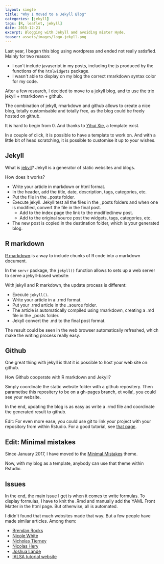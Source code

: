```yaml
---
layout: single
title: "Why I Moved to a Jekyll Blog"
categories: [jekyll]
tags: [R, leaflet, jekyll]
date: 2015-12-21
excerpt: Blogging with Jekyll and avoiding mister Hyde.
teaser: assets/images/logo-jekyll.png
---
```


Last year, I began this blog using wordpress and ended not really satisfied. Mainly for two reason:

 * I can't include javascript in my posts, including the js produced by the functions of the `htmlwidgets` package.
 * I wasn't able to display on my blog the correct rmarkdown syntax color for my code.
 
After a few research, I decided to move to a jekyll blog, and to use the trio jekyll + rmarkdown + github. 

The combination of jekyll, rmarkdown and github allows to create a nice blog, totally customisable and totally free, as the blog could be freely hosted on github.

It is hard to begin from 0. And thanks to [Yihui Xie](https://github.com/yihui/knitr-jekyll), a template exist.

In a couple of click, it is possible to have a template to work on. And with a little bit of head scratching, it is possible to customise it up to your wishes.

## Jekyll

What is [jekyll](https://jekyllrb.com/)? Jekyll is a generator of static websites and blogs.

How does it works?

 * Write your article in markdown or html format.
 * In the header, add the title, date, description, tags, categories, etc.
 * Put the file in the _posts folder.
 * Execute jekyll. Jekyll test all the files in the _posts folders and when one is modified, convert the file in the final post.
     - Add to the index page the link to the modified/new post.
     - Add to the original source post the widgets, tags, categories, etc.
 * The new post is copied in the destination folder, which is your generated blog. 

## R markdown

[R markdown](http://rmarkdown.rstudio.com/) is a way to include chunks of R code into a markdown document.

In the `servr` package, the `jekyll()` function allows to sets up a web server to serve a jekyll-based website:

With jekyll and R markdown, the update process is different:

 * Execute `jekyll()`.
 * Write your article in a .rmd format.
 * Put your .rmd article in the _source folder.
 * The article is automatically compiled using rmarkdown, creating a .md file in the _posts folder.
 * Jekyll convert the .md to the final post format.

The result could be seen in the web browser automatically refreshed, which make the writing process really easy.

## Github

One great thing with jekyll is that it is possible to host your web site on github.

How Github cooperate with R markdown and Jekyll?

Simply coordinate the static website folder with a github repositery. Then parametise this repositery to be  on a gh-pages branch, et voila!, you could see your website.

In the end, updating the blog is as easy as write a .rmd file and coordinate the generated result to github.

Edit: For even more ease, you could use git to link your project with your repository from within Rstudio.
For a good tutorial, see [that page](http://www.datasurg.net/2015/07/13/rstudio-and-github/).

## Edit: Minimal mistakes

Since January 2017, I have moved to the [Minimal Mistakes](https://mademistakes.com/work/minimal-mistakes-jekyll-theme/) theme.

Now, with my blog as a template, anybody can use that theme within Rstudio.

## Issues

In the end, the main issue I get is when it comes to write formulas. To display formulas, I have to knit the .Rmd and manually add the YAML Front Matter in the html page. But otherwise, all is automated.

I didn't found that much websites made that way. But a few people have made similar articles. Among them:

 - [Brendan Rocks](http://brendanrocks.com/blogging-with-rmarkdown-knitr-jekyll/)
 - [Nicole White](https://nicolewhite.github.io/2015/02/07/r-blogging-with-rmarkdown-knitr-jekyll.html)
 - [Nicholas Tierney](http://www.njtierney.com/jekyll/2015/11/11/how-i-built-my-site/)
 - [Nicolas Hery](http://nicolashery.com/fast-mobile-friendly-website-with-jekyll/)
 - [Joshua Lande](http://joshualande.com/jekyll-github-pages-poole/)
 - [IALSA tutorial website](https://ialsa.github.io/tutorials/gh-pages-setup.html)
 
